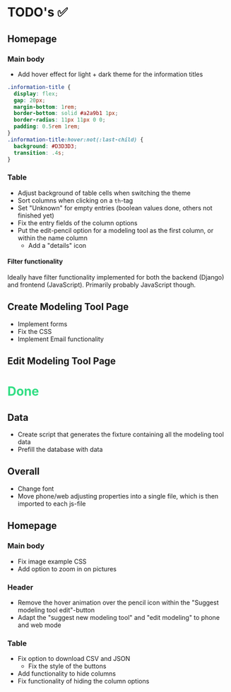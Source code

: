 
# TODO's ✅

## Homepage
### Main body
* Add hover effect for light + dark theme for the information titles 
```css
.information-title {
  display: flex;
  gap: 20px;
  margin-bottom: 1rem;
  border-bottom: solid #a2a9b1 1px;
  border-radius: 11px 11px 0 0;
  padding: 0.5rem 1rem;
}
.information-title:hover:not(:last-child) {
  background: #D3D3D3;
  transition: .4s;
}
```

### Table
* Adjust background of table cells when switching the theme
* Sort columns when clicking on a ``th``-tag
* Set "Unknown" for empty entries (boolean values done, others not finished yet)
* Fix the entry fields of the column options
* Put the edit-pencil option for a modeling tool as the first column, or within the name column
  * Add a "details" icon

#### Filter functionality
Ideally have filter functionality implemented for both the backend (Django) and frontend (JavaScript). Primarily 
probably JavaScript though.

## Create Modeling Tool Page
* Implement forms
* Fix the CSS
* Implement Email functionality

## Edit Modeling Tool Page

<h1 style="color: #32DE84;">Done</h1>

## Data
* Create script that generates the fixture containing all the modeling tool data
* Prefill the database with data

## Overall
* Change font
* Move phone/web adjusting properties into a single file, which is then imported to each js-file

## Homepage
### Main body
* Fix image example CSS
* Add option to zoom in on pictures

### Header
* Remove the hover animation over the pencil icon within the "Suggest modeling tool edit"-button
* Adapt the "suggest new modeling tool" and "edit modeling" to phone and web mode

### Table
* Fix option to download CSV and JSON
  * Fix the style of the buttons
* Add functionality to hide columns
* Fix functionality of hiding the column options